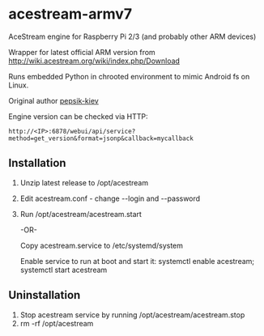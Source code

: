# acestream-armv7
AceStream engine for Raspberry Pi 2/3 (and probably other ARM devices)

Wrapper for latest official ARM version from http://wiki.acestream.org/wiki/index.php/Download

Runs embedded Python in chrooted environment to mimic Android fs on Linux.

Original author [pepsik-kiev](https://github.com/pepsik-kiev)


Engine version can be checked via HTTP:
```
http://<IP>:6878/webui/api/service?method=get_version&format=jsonp&callback=mycallback
```

## Installation

1. Unzip latest release to /opt/acestream
2. Edit acestream.conf - change --login and --password
3. Run /opt/acestream/acestream.start

   -OR-

   Copy acestream.service to /etc/systemd/system

   Enable service to run at boot and start it: systemctl enable acestream; systemctl start acestream


## Uninstallation

1. Stop acestream service by running /opt/acestream/acestream.stop
3. rm -rf /opt/acestream
